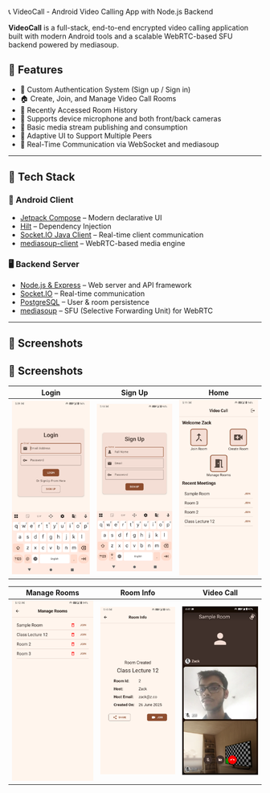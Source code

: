  📞 VideoCall - Android Video Calling App with Node.js Backend

**VideoCall** is a full-stack, end-to-end encrypted video calling application built with modern Android tools and a scalable WebRTC-based SFU backend powered by mediasoup.

## 📱 Features

- 🔐 Custom Authentication System (Sign up / Sign in)
- 🏠 Create, Join, and Manage Video Call Rooms
- 📜 Recently Accessed Room History
- 🎥 Supports device microphone and both front/back cameras
- 📡 Basic media stream publishing and consumption
- 📲 Adaptive UI to Support Multiple Peers
- 🚀 Real-Time Communication via WebSocket and mediasoup

---

## 🧩 Tech Stack

### 📱 Android Client
- [Jetpack Compose](https://developer.android.com/jetpack/compose) – Modern declarative UI
- [Hilt](https://developer.android.com/training/dependency-injection/hilt-android) – Dependency Injection
- [Socket.IO Java Client](https://github.com/socketio/socket.io-client-java) – Real-time client communication
- [mediasoup-client](https://github.com/haiyangwu/mediasoup-client-android) – WebRTC-based media engine

### 🖥️ Backend Server
- [Node.js & Express](https://expressjs.com/) – Web server and API framework
- [Socket.IO](https://socket.io/) – Real-time communication
- [PostgreSQL](https://www.postgresql.org/) – User & room persistence
- [mediasoup](https://mediasoup.org/) – SFU (Selective Forwarding Unit) for WebRTC

---

## 📱 Screenshots

## 📱 Screenshots

| Login | Sign Up | Home |
|:-----:|:--------:|:----:|
| ![Login](assets/login.png) | ![SignUp](assets/signup.png) | ![Home](assets/home.png) |

| Manage Rooms | Room Info | Video Call |
|:------------:|:----------:|:----------:|
| ![ManageRooms](assets/manage_rooms.png) | ![RoomInfo](assets/room_info.png) | ![VideoCall](assets/video_call.png) |
